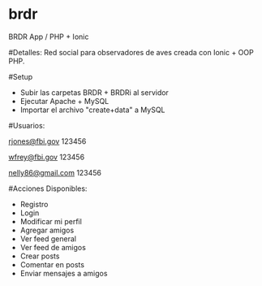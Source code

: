 # brdr
BRDR App / PHP + Ionic

#Detalles:
Red social para observadores de aves creada con Ionic + OOP PHP.

#Setup

- Subir las carpetas BRDR + BRDRi al servidor
- Ejecutar Apache + MySQL
- Importar el archivo "create+data" a MySQL

#Usuarios:

rjones@fbi.gov
123456

	
wfrey@fbi.gov
123456

nelly86@gmail.com
123456

#Acciones Disponibles:

- Registro
- Login
- Modificar mi perfil
- Agregar amigos
- Ver feed general
- Ver feed de amigos
- Crear posts
- Comentar en posts
- Enviar mensajes a amigos